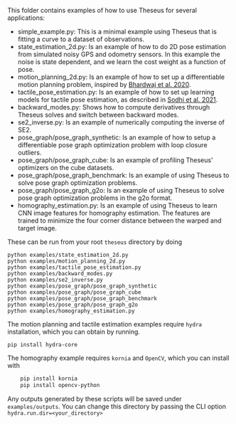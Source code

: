 This folder contains examples of how to use Theseus for several applications:

- simple_example.py: This is a minimal example using Theseus that is fitting a curve to a dataset of observations.
- state_estimation_2d.py: Is an example of how to do 2D pose estimation from simulated
noisy GPS and odometry sensors. In this example the noise is state dependent, and we
learn the cost weight as a function of pose. 
- motion_planning_2d.py: Is an example of how to set up a differentiable motion planning
problem, inspired by [Bhardwaj et al. 2020](https://arxiv.org/pdf/1907.09591.pdf).
- tactile_pose_estimation.py: Is an example of how to set up learning models for
tactile pose estimation, as described in [Sodhi et al. 2021](https://arxiv.org/abs/1705.10664).
- backward_modes.py: Shows how to compute derivatives through Theseus solves and switch between backward modes.
- se2_inverse.py: Is an example of numerically computing the inverse of SE2. 
- pose_graph/pose_graph_synthetic: Is an example of how to setup a differentiable pose graph optimization
problem with loop closure outliers.
- pose_graph/pose_graph_cube: Is an example of profiling Theseus' optimizers on the cube datasets.
- pose_graph/pose_graph_benchmark: Is an example of using Theseus to solve pose graph optimization problems.
- pose_graph/pose_graph_g2o: Is an example of using Theseus to solve pose graph optimization problems in the
g2o format.
- homography_estimation.py: Is an example of using Theseus to learn CNN image features for homography estimation.
The features are trained to minimize the four corner distance between the warped and target image.

These can be run from your root `theseus` directory by doing

    python examples/state_estimation_2d.py
    python examples/motion_planning_2d.py
    python examples/tactile_pose_estimation.py
    python examples/backward_modes.py
    python examples/se2_inverse.py
    python examples/pose_graph/pose_graph_synthetic
    python examples/pose_graph/pose_graph_cube
    python examples/pose_graph/pose_graph_benchmark
    python examples/pose_graph/pose_graph_g2o
    python examples/homography_estimation.py

The motion planning and tactile estimation examples require `hydra` installation, which you can obtain
by running.

    pip install hydra-core

The homography example requires `kornia` and `OpenCV`, which you can install with

```bash
    pip install kornia
    pip install opencv-python
```

Any outputs generated by these scripts will be saved under `examples/outputs`. You can 
change this directory by passing the CLI option `hydra.run.dir=<your_directory>`
